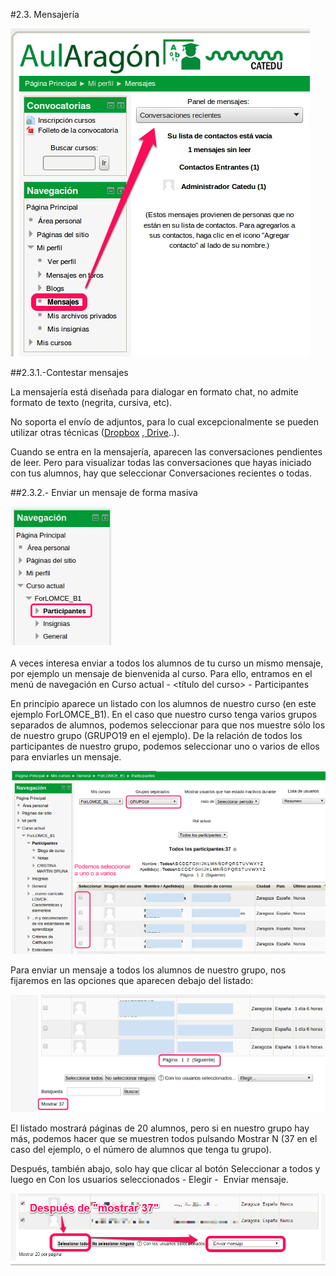 
#2.3. Mensajería

![](img/image08.png)

##2.3.1.-Contestar mensajes

La mensajería está diseñada para dialogar en formato chat, no admite formato de texto (negrita, cursiva, etc).

No soporta el envío de adjuntos, para lo cual excepcionalmente se pueden utilizar otras técnicas ([Dropbox](http://www.catedu.es/facilytic/2013/05/16/dropbox/) ,[ Drive](http://www.catedu.es/facilytic/2013/05/30/manual-google-drive/)..).

Cuando se entra en la mensajería, aparecen las conversaciones pendientes de leer. Pero para visualizar todas las conversaciones que hayas iniciado con tus alumnos, hay que seleccionar Conversaciones recientes o todas.

##2.3.2.- Enviar un mensaje de forma masiva

![](img/image05.png)

A veces interesa enviar a todos los alumnos de tu curso un mismo mensaje, por ejemplo un mensaje de bienvenida al curso. Para ello, entramos en el menú de navegación en Curso actual - &lt;título del curso&gt; - Participantes

En principio aparece un listado con los alumnos de nuestro curso (en este ejemplo ForLOMCE_B1). En el caso que nuestro curso tenga varios grupos separados de alumnos, podemos seleccionar para que nos muestre sólo los de nuestro grupo (GRUPO19 en el ejemplo). De la relación de todos los participantes de nuestro grupo, podemos seleccionar uno o varios de ellos para enviarles un mensaje.

![](img/image06.png)

Para enviar un mensaje a todos los alumnos de nuestro grupo, nos fijaremos en las opciones que aparecen debajo del listado:

![](img/image10.png)

El listado mostrará páginas de 20 alumnos, pero si en nuestro grupo hay más, podemos hacer que se muestren todos pulsando Mostrar N (37 en el caso del ejemplo, o el número de alumnos que tenga tu grupo).

Después, también abajo, solo hay que clicar al botón Seleccionar a todos y luego en Con los usuarios seleccionados - Elegir -  Enviar mensaje. 

![](img/image09.png)


